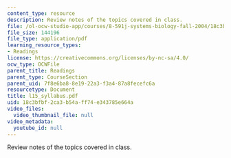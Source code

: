 ```yaml
---
content_type: resource
description: Review notes of the topics covered in class.
file: /ol-ocw-studio-app/courses/8-591j-systems-biology-fall-2004/18c3bfbf2ca3b54aff74e343785e664a_l15_syllabus.pdf
file_size: 144196
file_type: application/pdf
learning_resource_types:
- Readings
license: https://creativecommons.org/licenses/by-nc-sa/4.0/
ocw_type: OCWFile
parent_title: Readings
parent_type: CourseSection
parent_uid: 7f8e6ba8-8e19-22a3-f3a4-87a8fecefc6a
resourcetype: Document
title: l15_syllabus.pdf
uid: 18c3bfbf-2ca3-b54a-ff74-e343785e664a
video_files:
  video_thumbnail_file: null
video_metadata:
  youtube_id: null
---
```

Review notes of the topics covered in class.